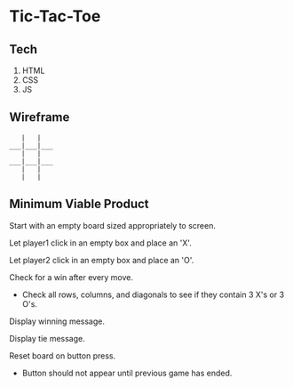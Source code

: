 # Tic-Tac-Toe

## Tech

1. HTML
2. CSS
3. JS

## Wireframe


       |   |
    ___|___|___
       |   |  
    ___|___|___
       |   |
       |   |
 

## Minimum Viable Product

Start with an empty board sized appropriately to screen.


Let player1 click in an empty box and place an 'X'.


Let player2 click in an empty box and place an 'O'.


Check for a win after every move.
* Check all rows, columns, and diagonals to see if they contain 3 X's or 3 O's.

Display winning message.

Display tie message.

Reset board on button press.
* Button should not appear until previous game has ended.
